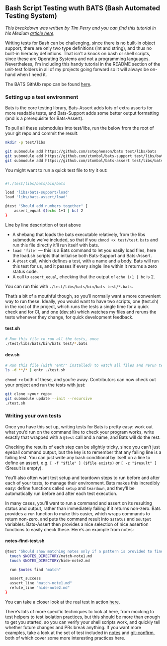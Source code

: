 ## Bash Script Testing wuth BATS (Bash Automated Testing System)

*This breakdown was written by Tim Perry and you can find this tutorial in his Medium [article here](https://medium.com/@pimterry/testing-your-shell-scripts-with-bats-abfca9bdc5b9).*

Writing tests for Bash can be challenging, since there is no built-in object support, there are only two type definitions (int and string), and thus no built-in hierachy definitions. That isn't a knock on bash or shell scripts, since these are Operating Systems and not a programming languages. Nevertheless, I'm including this handy tutorial in the README section of the unit-test folders in all of my projects going forward so it will always be on-hand when I need it.

The BATS GithUb repo can be found [here](https://github.com/sstephenson/bats).

### Setting up a test environment
Bats is the core testing library, Bats-Assert adds lots of extra asserts for more readable tests, and Bats-Support adds some better output formatting (and is a prerequisite for Bats-Assert).

To pull all these submodules into test/libs, run the below from the root of your git repo and commit the result:
```bash
mkdir -p test/libs

git submodule add https://github.com/sstephenson/bats test/libs/bats
git submodule add https://github.com/ztombol/bats-support test/libs/bats-support
git submodule add https://github.com/ztombol/bats-assert test/libs/bats-assert
```
You might want to run a quick test file to try it out:
```bash

#!./test/libs/bats/bin/bats

load 'libs/bats-support/load'
load 'libs/bats-assert/load'

@test "Should add numbers together" {
    assert_equal $(echo 1+1 | bc) 2
}
```

Line by line description of test above

* A shebang that loads the bats executable relatively, from the libs submodule we’ve included, so that if you `chmod +x test/test.bats` and run this file directly it’ll run itself with bats.
* `load 'file'` — this is a Bats command to let you easily load files, here the load.sh scripts that initialise both Bats-Support and Bats-Assert.
* A `@test` call, which defines a test, with a name and a body. Bats will run this test for us, and it passes if every single line within it returns a zero status code.
* A call to `assert_equal`, checking that the output of `echo 1+1 | bc` is 2.

You can run this with `./test/libs/bats/bin/bats test/*.bats`.

That’s a bit of a mouthful though, so you’ll normally want a more convenient way to run these. Ideally, you would want to have two scripts, one (test.sh) in the root of the project, which runs the tests a single time for a quick check and for CI, and one (dev.sh) which watches my files and reruns the tests whenever they change, for quick development feedback.
#### test.sh
```bash
# Run this file to run all the tests, once
./test/libs/bats/bin/bats test/*.bats
```

#### dev.sh
```bash
# Run this file (with 'entr' installed) to watch all files and rerun tests on changes
ls -d **/* | entr ./test.sh
```

`chmod +x` both of these, and you’re away. Contributors can now check out your project and run the tests with just:
```bash
git clone <your repo>
git submodule update --init --recursive
./test.sh
```

### Writing your own tests
Once you have this set up, writing tests for Bats is pretty easy: work out what you’d run on the command line to check your program works, write exactly that wrapped with a `@test` call and a name, and Bats will do the rest.

Checking the results of each step can be slightly tricky, since you can’t just eyeball command output, but the key is to remember that any failing line is a failing test. You can just write any bash conditional by itself on a line to define an assert, e.g. `[ -f "$file" ] ($file exists)` or `[ -z "$result" ]` ($result is empty).

You’ll also often want test setup and teardown steps to run before and after each of your tests, to manage their environment. Bats makes this incredibly easy: define functions called `setup` and `teardown`, and they’ll be automatically run before and after each test execution.

In many cases, you’ll want to run a command and assert on its resulting status and output, rather than immediately failing if it returns non-zero. Bats provides a `run` function to make this easier, which wraps commands to return non-zero, and puts the command result into `$status` and `$output` variables. Bats-Assert then provides a nice selection of nice assertion functions to easily check these. Here’s an example from notes:
#### notes-find-test.sh
```bash
@test "Should show matching notes only if a pattern is provided to find" {
  touch $NOTES_DIRECTORY/match-note1.md
  touch $NOTES_DIRECTORY/hide-note2.md

  run $notes find "match"

  assert_success
  assert_line "match-note1.md"
  refute_line "hide-note2.md"
}
```
You can take a closer look at the real test in action [here](https://github.com/pimterry/notes/blob/5a6eb9c/test/test-find.bats#L43-L52).

There’s lots of more specific techniques to look at here, from mocking to test helpers to test isolation practices, but this should be more than enough to get you started, so you can verify your shell scripts work, and quickly tell whether future changes and PRs break anything. If you want more examples, take a look at the set of test included in [notes](https://github.com/pimterry/notes/tree/master/test) and [git-confirm](https://github.com/pimterry/git-confirm/tree/master/test), both of which cover some more interesting practices here.
